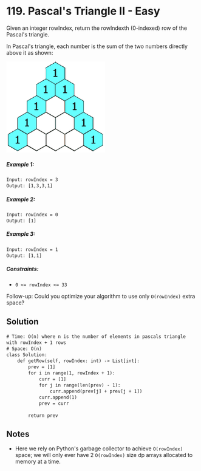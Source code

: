 # 119. Pascal's Triangle II - Easy

Given an integer rowIndex, return the rowIndexth (0-indexed) row of the Pascal's triangle.

In Pascal's triangle, each number is the sum of the two numbers directly above it as shown:

<img src="../assets/PascalTriangleAnimated2.gif" />

##### Example 1:

```
Input: rowIndex = 3
Output: [1,3,3,1]
```

##### Example 2:

```
Input: rowIndex = 0
Output: [1]
```

##### Example 3:

```
Input: rowIndex = 1
Output: [1,1]
```

##### Constraints:

- `0 <= rowIndex <= 33`

Follow-up: Could you optimize your algorithm to use only `O(rowIndex)` extra space?

## Solution

```
# Time: O(n) where n is the number of elements in pascals triangle with rowIndex + 1 rows
# Space: O(n)
class Solution:
    def getRow(self, rowIndex: int) -> List[int]:
        prev = [1]
        for i in range(1, rowIndex + 1):
            curr = [1]
            for j in range(len(prev) - 1):
                curr.append(prev[j] + prev[j + 1])
            curr.append(1)
            prev = curr
        
        return prev
```

## Notes
- Here we rely on Python's garbage collector to achieve `O(rowIndex)` space; we will only ever have 2 `O(rowIndex)` size dp arrays allocated to memory at a time.